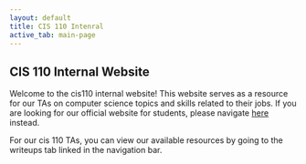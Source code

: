 ```yaml
---
layout: default
title: CIS 110 Intenral
active_tab: main-page
---
```


## CIS 110 Internal Website

Welcome to the cis110 internal website! This website serves as a resource for our TAs on computer science topics and skills related to their jobs. If you are looking for our official website for students, please navigate [here](https://www.cis.upenn.edu/~cis110/current/) instead.

For our cis 110 TAs, you can view our available resources by going to the writeups tab linked in the navigation bar.
